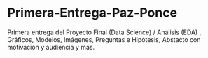 # Primera-Entrega-Paz-Ponce
Primera entrega del Proyecto Final (Data Science)  / Análisis (EDA) , Gráficos, Modelos, Imágenes, Preguntas e Hipótesis, Abstacto con motivación y audiencia y más.
